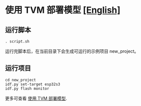 # 使用 TVM 部署模型 [[English]](./README.md)

## 运行脚本
```
. script.sh
```
运行完脚本后，在当前目录下会生成可运行的示例项目 new_project。

## 运行项目

```
cd new_project
idf.py set-target esp32s3
idf.py flash monitor
```

更多可查看 [使用 TVM 部署模型](https://docs.espressif.com/projects/esp-dl/zh_CN/latest/esp32/tutorials/deploying-models-through-tvm.html).
